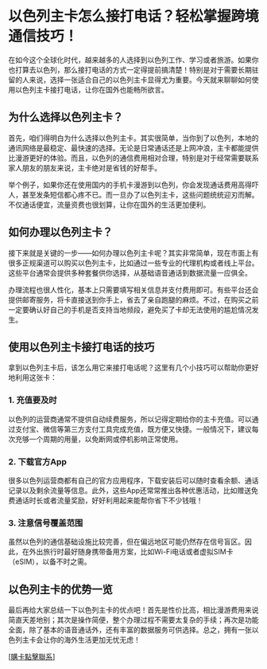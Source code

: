 # 以色列主卡怎么接打电话？轻松掌握跨境通信技巧！

在如今这个全球化时代，越来越多的人选择到以色列工作、学习或者旅游。如果你也打算去以色列，那么接打电话的方式一定得提前搞清楚！特别是对于需要长期驻留的人来说，选择一张适合自己的以色列主卡显得尤为重要。今天就来聊聊如何使用以色列主卡接打电话，让你在国外也能畅所欲言。

## 为什么选择以色列主卡？

首先，咱们得明白为什么选择以色列主卡。其实很简单，当你到了以色列，本地的通讯网络是最稳定、最快速的选择。无论是日常通话还是上网冲浪，主卡都能提供比漫游更好的体验。而且，以色列的通信费用相对合理，特别是对于经常需要联系家人朋友的朋友来说，主卡绝对是省钱的好帮手。

举个例子，如果你还在使用国内的手机卡漫游到以色列，你会发现通话费用高得吓人，甚至发条短信都心疼不已。而一旦办了以色列主卡，这些问题统统迎刃而解。不仅通话便宜，流量资费也很划算，让你在国外的生活更加便利。

## 如何办理以色列主卡？

接下来就是关键的一步——如何办理以色列主卡呢？其实非常简单，现在市面上有很多正规渠道可以购买以色列主卡，比如通过一些专业的代理机构或者线上平台。这些平台通常会提供多种套餐供你选择，从基础语音通话到数据流量一应俱全。

办理流程也很人性化，基本上只需要填写相关信息并支付费用即可。有些平台还会提供邮寄服务，将卡直接送到你手上，省去了亲自跑腿的麻烦。不过，在购买之前一定要确认好自己的手机是否支持当地频段，避免买了卡却无法使用的尴尬情况发生。

## 使用以色列主卡接打电话的技巧

拿到以色列主卡后，该怎么用它来接打电话呢？这里有几个小技巧可以帮助你更好地利用这张卡：

### 1. 充值要及时

以色列的运营商通常不提供自动续费服务，所以记得定期给你的主卡充值。可以通过支付宝、微信等第三方支付工具完成充值，既方便又快捷。一般情况下，建议每次充够一个周期的用量，以免断网或停机影响正常使用。

### 2. 下载官方App

很多以色列运营商都有自己的官方应用程序，下载安装后可以随时查看余额、通话记录以及剩余流量等信息。此外，这些App还常常推出各种优惠活动，比如赠送免费通话时长或者流量奖励，好好利用起来能帮你省下不少钱哦！

### 3. 注意信号覆盖范围

虽然以色列的通信基础设施比较完善，但在偏远地区可能仍然存在信号盲区。因此，在外出旅行时最好随身携带备用方案，比如Wi-Fi电话或者虚拟SIM卡（eSIM），以备不时之需。

## 以色列主卡的优势一览

最后再给大家总结一下以色列主卡的优点吧！首先是性价比高，相比漫游费用来说简直天差地别；其次是操作简便，整个办理过程不需要太复杂的手续；再次是功能全面，除了基本的语音通话外，还有丰富的数据服务可供选择。总之，拥有一张以色列主卡会让你的海外生活更加无忧无虑！

[[購卡點擊聯系](https://t.me/s/esim1088)]